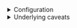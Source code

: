 <details>
<summary>Configuration</summary>
<br>
  
  ### Java Configuration => baking in background
  
  Following arguments are considered to be best practices, based on historical data analysis of Garbage Collection Logs, Thread Dump Analysis, and Heap Dump Analysis.
  There have been several years of bug fixes, memory leak fixes, threading improvements, and Garbage Collection enhancements, and ** therefore we recommend JDK 1.8.0_212** or newer.
  - https://docs.cloudbees.com/docs/admin-resources/latest/jvm-troubleshooting/
  Additionally, keeping your JVM Heap size below 16GB and prevents you from creating a monolithic JVM
  
  #### how-to-add-java-arguments-to-jenkins
    
    The Jenkins System and Remoting Properties are added as Java Arguments.
  
  - jenkins folder => /var/lib/jenkins | /etc/sysconfig/jenkins | /etc/default/jenkins
  - https://docs.cloudbees.com/docs/cloudbees-ci-kb/latest/client-and-managed-masters/how-to-add-java-arguments-to-jenkins
    In your service configuration file, look for the argument JENKINS_JAVA_OPTIONS. It should look something like this:

    JENKINS_JAVA_OPTIONS="-Djava.awt.headless=true"
    Then, add the arguments:

  >  JENKINS_JAVA_OPTIONS="-Xmx2048m -Djava.awt.headless=true"
  
   ### JVM Heap Size
    - https://docs.cloudbees.com/docs/cloudbees-ci-kb/latest/best-practices/jvm-memory-settings-best-practice
 
    Jenkins runs on the system directly, the java arguments Xmx and Xms can be used to set respectively the maximum and the initial JVM memory heap sizes.
  
  <img width="810" alt="image" src="https://user-images.githubusercontent.com/75510135/179339748-b4af10d7-2bbb-40eb-8bbc-99ce3f616f73.png">

        [root@ip-172-31-23-175 sysconfig]# java --version
         openjdk 11.0.13 2021-10-19 LTS
         OpenJDK Runtime Environment 18.9 (build 11.0.13+8-LTS)
         OpenJDK 64-Bit Server VM 18.9 (build 11.0.13+8-LTS, mixed mode, sharing)
  
  https://www.jenkins.io/blog/2016/11/21/gc-tuning/
  
   > JENKINS_JAVA_OPTIONS="-Xmx2048m -XX:MaxPermSize=512m -Djava.awt.headless=true -Xloggc:$JENKINS_HOME/gc-%t.log -XX:NumberOfGCLogFiles=5 -XX:+UseGCLogFileRotation -XX:GCLogFileSize=20m -XX:+PrintGC -XX:+PrintGCDateStamps -XX:+PrintGCDetails -XX:+PrintHeapAtGC -XX:+PrintGCCause -XX:+PrintTenuringDistribution -XX:+PrintReferenceGC -XX:+PrintAdaptiveSizePolicy -XX:+UseG1GC -XX:+ExplicitGCInvokesConcurrent -XX:+ParallelRefProcEnabled -XX:+UseStringDeduplication -XX:+UnlockExperimentalVMOptions -XX:G1NewSizePercent=20 -XX:+UnlockDiagnosticVMOptions -XX:G1SummarizeRSetStatsPeriod=1"
  
  <img width="665" alt="image" src="https://user-images.githubusercontent.com/75510135/179341045-1fd52786-e851-4c46-ad19-3d8c80eb3461.png">

  ### JVM Recommended Arguments
   - Jdk 11
  
          -XX:+AlwaysPreTouch
          -XX:+HeapDumpOnOutOfMemoryError
          -XX:HeapDumpPath=${PATH}
          -XX:+UseG1GC
          -XX:+UseStringDeduplication
          -XX:+ParallelRefProcEnabled
          -XX:+DisableExplicitGC
          -XX:+UnlockDiagnosticVMOptions
          -XX:+UnlockExperimentalVMOptions
          -Xlog:gc*=info,gc+heap=debug,gc+ref*=debug,gc+ergo*=trace,gc+age*=trace:file=${PATH}/gc.log:utctime,pid,level,tags:filecount=2,filesize=100M
          -XX:ErrorFile=${PATH}/hs_err_%p.log
          -XX:+LogVMOutput
          -XX:LogFile=${PATH}/jvm.log
  
  - Jdk 8
  
          -XX:+AlwaysPreTouch
          -XX:+HeapDumpOnOutOfMemoryError
          -XX:HeapDumpPath=${PATH}
          -XX:+UseG1GC
          -XX:+UseStringDeduplication
          -XX:+ParallelRefProcEnabled
          -XX:+DisableExplicitGC
          -XX:+UnlockDiagnosticVMOptions
          -XX:+UnlockExperimentalVMOptions
          -verbose:gc
          -Xloggc:${PATH}/gc.log
          -XX:NumberOfGCLogFiles=2
          -XX:+UseGCLogFileRotation
          -XX:GCLogFileSize=100m
          -XX:+PrintGC
          -XX:+PrintGCDateStamps
          -XX:+PrintGCDetails
          -XX:+PrintHeapAtGC
          -XX:+PrintGCCause
          -XX:+PrintTenuringDistribution
          -XX:+PrintReferenceGC
          -XX:+PrintAdaptiveSizePolicy
          -XX:ErrorFile=${PATH}/hs_err_%p.log
          -XX:+LogVMOutput
          -XX:LogFile=${PATH}/jvm.log
  
  GC logs Note:* to increase GC logs to a longer period of time, we suggest increasing the value of the arguments -Xlog option filecount=2 and/or filesize=100M and as ultimate option use file=${PATH}/gc-%t.log instead of file=${PATH}/gc.log. With the parameter %t, the JVM create a new set of GC files each time that the instance is restarted. It is well known that when the GC log folder gets big enough in terms of size, the support bundle might produce performance issues in the instance given that it needs to compress all of them.
  
  ### Ulimit Settings [just for Linux OS]
  
  ulimit -c and ulimit -f should be set to unlimited for the user that starts Jenkins. ulimit -c set to unlimited will allow core files to be generated successfully. The core files include full thread dumps and core files generated by the JVM in the event of a JVM crash. ulimit -f should be set to unlimited to ensure that files are not truncated during their generation.

ulimit -n should be set to 4096 (soft) and 8192 (hard)

ulimit -u should be set to 30654 (soft) and 30654 (hard)

=> /etc/security/limits.conf
  <img width="510" alt="image" src="https://user-images.githubusercontent.com/75510135/179341746-1a72f9a0-147b-4d5d-a0b4-0f207405cbb4.png">

      jenkins          soft    core            unlimited
      jenkins          hard    core            unlimited
      jenkins          soft    fsize           unlimited
      jenkins          hard    fsize           unlimited
      jenkins          soft    nofile          4096
      jenkins          hard    nofile          8192
      jenkins          soft    nproc           30654
      jenkins          hard    nproc           30654
  
  
  
  
  ### Java Home Environment Variable
  
  It is recommended to set the JAVA_HOME environment variable in both Linux and Windows environments. The Java JDK’s bin directory should also be in the PATH environment variable. This will allow for easier access to Java JDK commands, such as jstack and jmap
  
  > find /usr/lib/jvm/java-11-openjdk-11.0*
  > vi /etc/profile
  
          export JAVA_HOME="/usr/lib/jvm/java-11-openjdk-11.0*"
          export PATH=$JAVA_HOME/bin:$PATH
   
   logout and login again, reboot, or use source /etc/profile to apply changes immediately in the  current shell
  
  OR
  > vi /etc/profile.d/jdk_home.sh

        #!/bin/sh
        export JAVA_HOME=/usr/lib/jvm/java-11-openjdk-11.0*
        export PATH=$JAVA_HOME/bin:$PATH
  
  > echo $JAVA_HOME
  
  
  #### Log Startup Timing Info
  
  - https://docs.cloudbees.com/docs/cloudbees-ci-kb/latest/troubleshooting-guides/jenkins-startup-performances
  - https://phoenixnap.com/kb/jenkins-logs
  
  > vi /etc/sysconfig/jenkins  => append -Djenkins.model.Jenkins.logStartupPerformance=true"
  
  JENKINS_JAVA_OPTIONS="-Xmx2048m -Xms1024m -XX:MaxPermSize=1024m -Djava.awt.headless=true -Xloggc:$JENKINS_HOME/gc-%t.log -XX:NumberOfGCLogFiles=5 -XX:+UseGCLogFileRotation -XX:GCLogFileSize=20m -XX:+PrintGC -XX:+PrintGCDateStamps -XX:+PrintGCDetails -XX:+PrintHeapAtGC -XX:+PrintGCCause -XX:+PrintTenuringDistribution -XX:+PrintReferenceGC -XX:+PrintAdaptiveSizePolicy -XX:+UseG1GC -XX:+ExplicitGCInvokesConcurrent -XX:+ParallelRefProcEnabled -XX:+UseStringDeduplication -XX:+UnlockExperimentalVMOptions -XX:G1NewSizePercent=20 -XX:+UnlockDiagnosticVMOptions -XX:G1SummarizeRSetStatsPeriod=1 -Djenkins.model.Jenkins.logStartupPerformance=true"
  
  it is recommended to set -Djenkins.model.Jenkins.logStartupPerformance=true in your Jenkins environment to have Jenkins output additional data to the      jenkins.log, showing how much time is being spent in a specific component during startup.
  
  > systemctl restart jenkins
  
  <img width="851" alt="image" src="https://user-images.githubusercontent.com/75510135/179343537-723c93f3-3c4e-4b72-afaa-8efec7ba067d.png">

  > ls -last /var/lib/jenkins/logs/tasks
  
  
  ### Jenkins Admin Should Be Able To Generate A Support Bundle via jenkins-cli.jar
  
  Please note that Jenkins accounts must have the Overall/Read account permission to access the CLI.

  The jenkins-cli.jar can be downloaded from JENKINS_URL/cli or https://www.jenkins.io/doc/book/managing/cli/
  
  Note# support command can be viewed by navigating to JENKINS_URL/cli/command/support
  
  >  java -jar jenkins-cli.jar -noKeyAuth -s http://<Jenkins-server-public-ip>:8080/ support --usrename --password 
  
  ### Adjust jenkins.InitReactorRunner.concurrency

  During start of Jenkins, loading of jobs in parallel have a fixed number of threads by default (twice the CPU). To make Jenkins load time decrease you can use tune the System Property 
  
  > jenkins.InitReactorRunner.concurrency
  
  <img width="859" alt="image" src="https://user-images.githubusercontent.com/75510135/179344592-f3ef6dd0-4086-4333-9a23-795aa0ed5a3d.png">

  #### Performance logs collection

      Collect a Support Bundle

      Collect the Jenkins logs since the beginning of the startup

      Collect the GC logs
  
  ### Cleanup Large Instances
 
   - https://docs.cloudbees.com/docs/cloudbees-ci/latest/cloud-reference-architecture/ra-for-onprem/#_controller_sizing_guidelines
  
  <img width="588" alt="image" src="https://user-images.githubusercontent.com/75510135/179345222-70e19bf9-143b-40e6-be06-836629ee6882.png">

  ### Analyze Performance logs
  
   - https://docs.cloudbees.com/docs/cloudbees-ci-kb/latest/troubleshooting-guides/how-to-analyze-startup-performance-logs
  
  ### Cleanup Old Builds => Log Rotation

  - https://docs.cloudbees.com/docs/cloudbees-ci-kb/latest/best-practices/deleting-old-builds-best-strategy-for-cleanup-and-disk-space-management
  
  ### Obsolete plugins => How to determine if a plugin is in use

  - https://docs.cloudbees.com/docs/admin-resources/latest/plugin-management/plugin-usage
  
  
  <img width="1398" alt="image" src="https://user-images.githubusercontent.com/75510135/179345351-3e21db36-d5a8-42c1-a686-81dda35963fe.png">

 ### Storage File System

  - https://docs.cloudbees.com/docs/cloudbees-ci-kb/latest/client-and-managed-masters/nfs-guide
  
  Jenkins configuration files are stored on disk. Startup performances - and also overall performances for that matter - can be severely impacted if the storage File System holding $JENKINS_HOME is not tuned properly. If the $JENKINS_HOME does not resides in a local File System, ensure that the File System mount is tuned for performances. For NFS, please have a look at the recommendation in the article NFS Guide
  
  
  ### Monitoring Jenkins performance
 -  https://www.cloudbees.com/blog/apm-tools-jenkins-performance
  
</details>


<details>
<summary>Underlying caveats</summary>
<br>
  
  ###   How can I prevent jenkins from starting new jobs after a restart?
  
  Any builds that are in the pending queue when Jenkins is restarted will remain in the queue and potentially be started after Jenkins finishes loading.
   In order to prevent Jenkins from executing any jobs, you need to put it in "quiet down" mode when it starts up
   Create a Groovy init script that will put Jenkins in "quiet down" mode when it starts. This solution may be required if you are suffering from a      performance issue and cannot access the Jenkins UI. 
  Create a file named 
  quiet-start.groovy 
  and place it in the 
  $JENKINS_HOME/init.groovy.d/ directory
  
  You may have to create this directory if it does not already exist. The file should contain the following:

      import jenkins.model.Jenkins

      // Go into quiet mode
      Jenkins.instance.doQuietDown()
  
   when Jenkins starts up you will see a red banner at the top of the page which says, "Jenkins is going to shut down," along with a similar message in the Build Queue. There will be a 'Cancel' button which an administrator can click to cancel "quiet down" mode and allow builds to resume.

  
  ###   How can I purge/clean the build queue
  
  To clean all pending builds from the queue, you can run the below script from the script console:

   > Jenkins.instance.queue.clear()
  

  If you need to remove only some of them , you can use the below script to purge the build queue by build name.

        import hudson.model.*
        def q = Jenkins.instance.queue
        q.items.findAll { it.task.name.startsWith('REPLACEME') }.each { q.cancel(it.task) }
  
  
  ###  Remove Custom Loggers
  
  They can impact the performances of your instance if they do not target a specific component or if they are specified at a high level package like for example hudson.model or hudson.security.
  
  - https://docs.cloudbees.com/docs/cloudbees-ci-kb/latest/client-and-managed-masters/how-do-i-create-a-logger-in-jenkins-for-troubleshooting-and-diagnostic-information
  
  ### Review Hook scripts

  Check whether there is any post-initialization scripts under $JENKINS_HOME/init.groovy.d/ that could impact the startup of your instance. 
  
  
  
  
  ### Start Jenkins (service jenkins start).

  
Look at /etc/init.d/jenkins for a line similar to:

        NAME=jenkins
        SCRIPTNAME=/etc/init.d/$NAME
        [ -r /etc/default/$NAME ] && . /etc/default/$NAME
        These tell us that the Jenkins daemon will look for a file named /etc/default/jenkins. 
 
If present, it .s that file.

If you set $JAVA_ARGS in /etc/default/jenkins it will be substituted in the line below, located later in the /etc/init.d/jenkins file:

 > $SU -l $JENKINS_USER --shell=/bin/bash -c "$DAEMON $DAEMON_ARGS -- $JAVA $JAVA_ARGS -jar $JENKINS_WAR $JENKINS_ARGS" || return 2
  
  ### Generating a support bundle
  
  - https://plugins.jenkins.io/support-core/
  - https://docs.cloudbees.com/docs/admin-resources/latest/support-bundle/
  
  - http://<Jekins-server-public-ip>:8080/support/
  
  - Generating a support bundle from the CLI

  > java -jar /path/to/jenkins-cli.jar -s http://server/ support > ./path/to/support-bundle.zip
  
  Logs capture

  You will need to navigate to your JENKINS_HOME and capture the content of:

        $JENKINS_HOME/logs

        $JENKINS_HOME/slow-requests

        $JENKINS_HOME/deadlocks
  - upload support logs to https://uploads.cloudbees.com/#/
  
  ### Instance detail capture <jenkins_url>/script
  
              println '# Overview'
            Jenkins.instance.with {
                println '## Instance'
                println "*Jenkins Version*: ${getVersion()}"
                println "*Java Version*: ${System.getProperty('java.version')}"
                Runtime.getRuntime().with {
                    println "*Maximum memory*: ${humanReadableSize(maxMemory())}"
                    println "*Allocated memory*: ${humanReadableSize(totalMemory())}"
                    println "*Free memory*: ${humanReadableSize(freeMemory())}"
                }
                println "*Jenkins URL*: ${JenkinsLocationConfiguration.get().getUrl()}"
                println "*Instance ID*: ${getLegacyInstanceId()}"
                println '\n## Plugins'
                pluginManager.plugins.each { println("${it.getDisplayName()} (${it.getShortName()}): ${it.getVersion()}") }
            }
            println '\n\n\n# Properties'
            System.getProperties()

            def static humanReadableSize(long size) {
                def measure = 'B'
                if (size < 1024) {
                    return "${size} ${measure}"
                }
                def number = size
                if (number >= 1024) {
                    number = number / 1024
                    measure = 'KB'
                    if (number >= 1024) {
                        number = number / 1024
                        measure = 'MB'
                        if (number >= 1024) {
                            number = number / 1024
                            measure = 'GB'
                        }
                    }
                }
                return "${new java.text.DecimalFormat('#0.00').format(number)} ${measure} (${size})"
            }

   ### Thread dump capture <jenkins_url>/threadDump
  
  >  Go to <jenkins_url>/threadDump and copy the content into a thread1.txt file.

  >  Wait a minute, refresh the page, and copy the new content into a thread2.txt file.

  ### Monitoring data capture

  - install javaMelody plugin , https://github.com/javamelody/javamelody/wiki
  - Go to <jenkins_url>/monitoring
  <img width="1439" alt="image" src="https://user-images.githubusercontent.com/75510135/179464699-f6db06f8-696e-4de7-bfee-690d3ad997b8.png">

  
</details>
